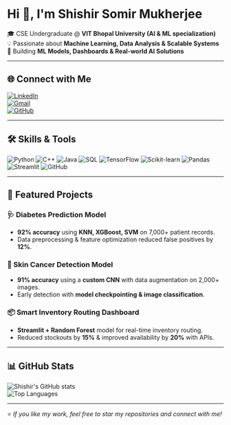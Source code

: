 # Hi 👋, I'm Shishir Somir Mukherjee  

🎓 CSE Undergraduate @ **VIT Bhopal University (AI & ML specialization)**  
💡 Passionate about **Machine Learning, Data Analysis & Scalable Systems**  
🚀 Building **ML Models, Dashboards & Real-world AI Solutions**  

---

## 🌐 Connect with Me  

[![LinkedIn](https://img.shields.io/badge/LinkedIn-Connect-blue?style=for-the-badge&logo=linkedin)](https://linkedin.com/in/shishir-mukherjee)  
[![Gmail](https://img.shields.io/badge/Gmail-Contact-red?style=for-the-badge&logo=gmail)](mailto:shishirmukherjee1709@gmail.com)  
[![GitHub](https://img.shields.io/badge/GitHub-Follow-black?style=for-the-badge&logo=github)](https://github.com/Shi1709)  

---

## 🛠️ Skills & Tools  

![Python](https://img.shields.io/badge/Python-3776AB?style=for-the-badge&logo=python&logoColor=white)
![C++](https://img.shields.io/badge/C++-00599C?style=for-the-badge&logo=c%2B%2B&logoColor=white)
![Java](https://img.shields.io/badge/Java-007396?style=for-the-badge&logo=java&logoColor=white)
![SQL](https://img.shields.io/badge/SQL-003B57?style=for-the-badge&logo=database&logoColor=white)
![TensorFlow](https://img.shields.io/badge/TensorFlow-FF6F00?style=for-the-badge&logo=tensorflow&logoColor=white)
![Scikit-learn](https://img.shields.io/badge/Scikit--Learn-F7931E?style=for-the-badge&logo=scikitlearn&logoColor=white)
![Pandas](https://img.shields.io/badge/Pandas-150458?style=for-the-badge&logo=pandas&logoColor=white)
![Streamlit](https://img.shields.io/badge/Streamlit-FF4B4B?style=for-the-badge&logo=streamlit&logoColor=white)
![GitHub](https://img.shields.io/badge/GitHub-181717?style=for-the-badge&logo=github&logoColor=white)

---

## 📌 Featured Projects  

### 🩺 Diabetes Prediction Model  
- **92% accuracy** using **KNN, XGBoost, SVM** on 7,000+ patient records.  
- Data preprocessing & feature optimization reduced false positives by **12%**.  

### 🧪 Skin Cancer Detection Model  
- **91% accuracy** using a **custom CNN** with data augmentation on 2,000+ images.  
- Early detection with **model checkpointing & image classification**.  

### 📦 Smart Inventory Routing Dashboard  
- **Streamlit + Random Forest** model for real-time inventory routing.  
- Reduced stockouts by **15%** & improved availability by **20%** with APIs.  

---

## 📊 GitHub Stats  

![Shishir's GitHub stats](https://github-readme-stats.vercel.app/api?username=Shi1709&show_icons=true&theme=radical)  
![Top Languages](https://github-readme-stats.vercel.app/api/top-langs/?username=Shi1709&layout=compact&theme=radical)  

---

⭐ *If you like my work, feel free to star my repositories and connect with me!*  
